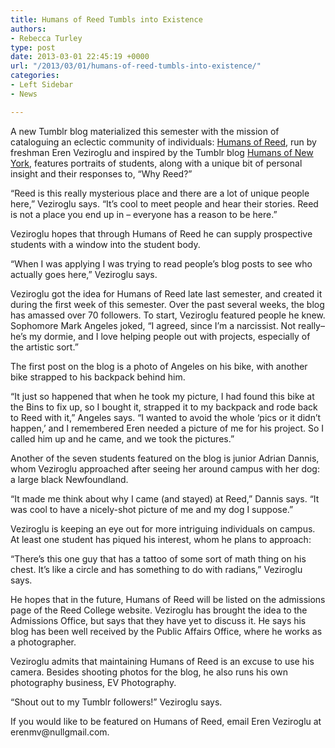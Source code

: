 ```yaml
---
title: Humans of Reed Tumbls into Existence
authors:
- Rebecca Turley
type: post
date: 2013-03-01 22:45:19 +0000
url: "/2013/03/01/humans-of-reed-tumbls-into-existence/"
categories:
- Left Sidebar
- News

---
```

A new Tumblr blog materialized this semester with the mission of cataloguing an eclectic community of individuals: [Humans of Reed][1], run by freshman Eren Veziroglu and inspired by the Tumblr blog [Humans of New York][2], features portraits of students, along with a unique bit of personal insight and their responses to, “Why Reed?”

“Reed is this really mysterious place and there are a lot of unique people here,” Veziroglu says. “It’s cool to meet people and hear their stories. Reed is not a place you end up in – everyone has a reason to be here.”

Veziroglu hopes that through Humans of Reed he can supply prospective students with a window into the student body.

“When I was applying I was trying to read people’s blog posts to see who actually goes here,” Veziroglu says.

Veziroglu got the idea for Humans of Reed late last semester, and created it during the first week of this semester. Over the past several weeks, the blog has amassed over 70 followers. To start, Veziroglu featured people he knew. Sophomore Mark Angeles joked, “I agreed, since I&#8217;m a narcissist. Not really&#8211;he&#8217;s my dormie, and I love helping people out with projects, especially of the artistic sort.”

The first post on the blog is a photo of Angeles on his bike, with another bike strapped to his backpack behind him.

“It just so happened that when he took my picture, I had found this bike at the Bins to fix up, so I bought it, strapped it to my backpack and rode back to Reed with it,” Angeles says. “I wanted to avoid the whole ‘pics or it didn&#8217;t happen,’ and I remembered Eren needed a picture of me for his project. So I called him up and he came, and we took the pictures.”

Another of the seven students featured on the blog is junior Adrian Dannis, whom Veziroglu approached after seeing her around campus with her dog: a large black Newfoundland.

“It made me think about why I came (and stayed) at Reed,” Dannis says. “It was cool to have a nicely-shot picture of me and my dog I suppose.”

Veziroglu is keeping an eye out for more intriguing individuals on campus. At least one student has piqued his interest, whom he plans to approach:

“There’s this one guy that has a tattoo of some sort of math thing on his chest. It’s like a circle and has something to do with radians,” Veziroglu says.

He hopes that in the future, Humans of Reed will be listed on the admissions page of the Reed College website. Veziroglu has brought the idea to the Admissions Office, but says that they have yet to discuss it. He says his blog has been well received by the Public Affairs Office, where he works as a photographer.

Veziroglu admits that maintaining Humans of Reed is an excuse to use his camera. Besides shooting photos for the blog, he also runs his own photography business, EV Photography.

“Shout out to my Tumblr followers!” Veziroglu says.

If you would like to be featured on Humans of Reed, email Eren Veziroglu at &#x65;&#x72;&#x65;&#x6e;&#x6d;&#x76;&#x40;<span class="oe_displaynone">null</span>&#x67;&#x6d;&#x61;&#x69;&#x6c;&#x2e;&#x63;&#x6f;&#x6d;.

 [1]: http://humansofreed.tumblr.com/
 [2]: http://www.humansofnewyork.com/
